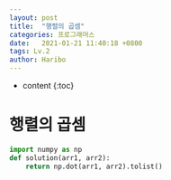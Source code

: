 ```yaml
---
layout: post
title:  "행렬의 곱셈"
categories: 프로그래머스
date:   2021-01-21 11:40:18 +0800
tags: Lv.2
author: Haribo
---
```


* content
{:toc}
# 행렬의 곱셈

```python
import numpy as np
def solution(arr1, arr2):
    return np.dot(arr1, arr2).tolist()
```

